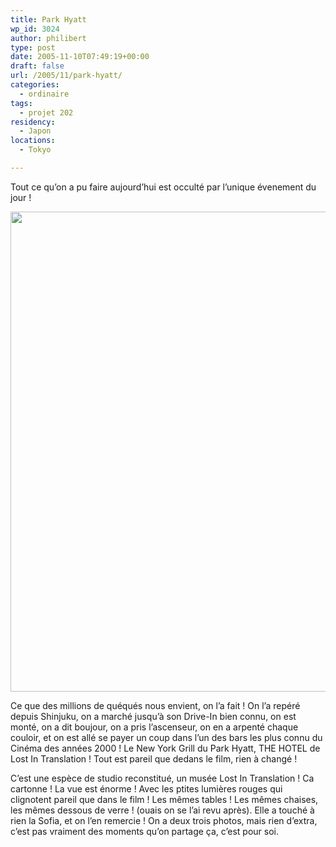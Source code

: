 ```yaml
---
title: Park Hyatt
wp_id: 3024
author: philibert
type: post
date: 2005-11-10T07:49:19+00:00
draft: false
url: /2005/11/park-hyatt/
categories:
  - ordinaire
tags:
  - projet 202
residency:
  - Japon
locations:
  - Tokyo

---
```

Tout ce qu&rsquo;on a pu faire aujourd&rsquo;hui est occulté par l&rsquo;unique évenement du jour ! 

[<img src="/uploads/2012/09/hyatt_gd.jpg" alt="" title="hyatt_gd" width="1024" height="768" class="alignnone size-full wp-image-3025" srcset="/uploads/2012/09/hyatt_gd.jpg 1024w, /uploads/2012/09/hyatt_gd-300x225.jpg 300w, /uploads/2012/09/hyatt_gd-263x197.jpg 263w, /uploads/2012/09/hyatt_gd-650x487.jpg 650w" sizes="(max-width: 1024px) 100vw, 1024px" />][1]

Ce que des millions de quéqués nous envient, on l&rsquo;a fait ! On l&rsquo;a repéré depuis Shinjuku, on a marché jusqu&rsquo;à son Drive-In bien connu, on est monté, on a dit boujour, on a pris l&rsquo;ascenseur, on en a arpenté chaque couloir, et on est allé se payer un coup dans l&rsquo;un des bars les plus connu du Cinéma des années 2000 ! Le New York Grill du Park Hyatt, THE HOTEL de Lost In Translation ! Tout est pareil que dedans le film, rien à changé !

C&rsquo;est une espèce de studio reconstitué, un musée Lost In Translation ! Ca cartonne ! La vue est énorme ! Avec les ptites lumières rouges qui clignotent pareil que dans le film ! Les mêmes tables ! Les mêmes chaises, les mêmes dessous de verre ! (ouais on se l&rsquo;ai revu après). Elle a touché à rien la Sofia, et on l&rsquo;en remercie ! On a deux trois photos, mais rien d&rsquo;extra, c&rsquo;est pas vraiment des moments qu&rsquo;on partage ça, c&rsquo;est pour soi.

 [1]: /uploads/2012/09/hyatt_gd.jpg